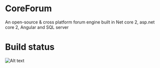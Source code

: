 # CoreForum
An open-source &amp; cross platform forum engine built in Net core 2, asp.net core 2, Angular and SQL server

# Build status
![Alt text](https://travis-ci.org/shibut12/CoreForum.svg?branch=master "Build status of master branch")
